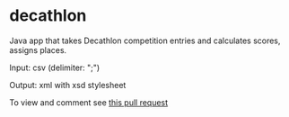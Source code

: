# decathlon
Java app that takes Decathlon competition entries and calculates scores, assigns places.

Input: csv (delimiter: ";")

Output: xml with xsd stylesheet

To view and comment see [this pull request](https://github.com/Invertisment/decathlon/pull/1/commits/d42d7c05306af823bd81208c0d14069d2fa4b66d#diff-9)
